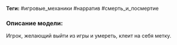**Теги:** #игровые_механики #нарратив #смерть_и_посмертие
### Описание модели:
Игрок, желающий выйти из игры и умереть, клеит на себя метку.